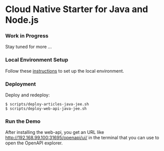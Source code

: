 # Cloud Native Starter for Java and Node.js

### Work in Progress

Stay tuned for more ...


### Local Environment Setup

Follow these [instructions](LocalEnvironment.md) to set up the local environment.


### Deployment

Deploy and redeploy:

```
$ scripts/deploy-articles-java-jee.sh
$ scripts/deploy-web-api-java-jee.sh
```


### Run the Demo

After installing the web-api, you get an URL like http://192.168.99.100:31695/openapi/ui/ in the terminal that you can use to open the OpenAPI explorer.